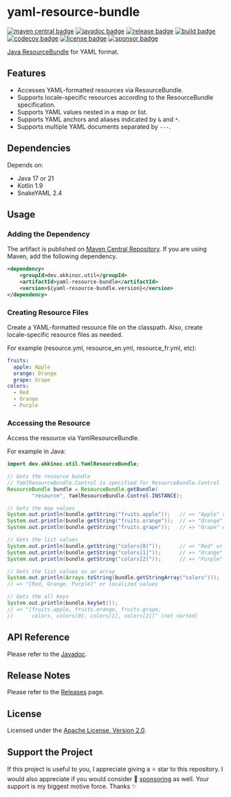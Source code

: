 # yaml-resource-bundle

[![maven central badge]][maven central]
[![javadoc badge]][javadoc]
[![release badge]][release]
[![build badge]][build]
[![codecov badge]][codecov]
[![license badge]][license]
[![sponsor badge]][sponsor]

[maven central]: https://maven-badges.herokuapp.com/maven-central/dev.akkinoc.util/yaml-resource-bundle
[maven central badge]: https://maven-badges.herokuapp.com/maven-central/dev.akkinoc.util/yaml-resource-bundle/badge.svg
[javadoc]: https://javadoc.io/doc/dev.akkinoc.util/yaml-resource-bundle
[javadoc badge]: https://javadoc.io/badge2/dev.akkinoc.util/yaml-resource-bundle/javadoc.svg
[release]: https://github.com/akkinoc/yaml-resource-bundle/releases
[release badge]: https://img.shields.io/github/v/release/akkinoc/yaml-resource-bundle?color=brightgreen&sort=semver
[build]: https://github.com/akkinoc/yaml-resource-bundle/actions/workflows/build.yml
[build badge]: https://github.com/akkinoc/yaml-resource-bundle/actions/workflows/build.yml/badge.svg
[codecov]: https://codecov.io/gh/akkinoc/yaml-resource-bundle
[codecov badge]: https://codecov.io/gh/akkinoc/yaml-resource-bundle/branch/main/graph/badge.svg
[license]: LICENSE.txt
[license badge]: https://img.shields.io/github/license/akkinoc/yaml-resource-bundle?color=blue
[sponsor]: https://github.com/sponsors/akkinoc
[sponsor badge]: https://img.shields.io/static/v1?logo=github&label=sponsor&message=%E2%9D%A4&color=db61a2

[Java ResourceBundle] for YAML format.

[Java ResourceBundle]: https://docs.oracle.com/javase/8/docs/api/java/util/ResourceBundle.html

## Features

* Accesses YAML-formatted resources via ResourceBundle.
* Supports locale-specific resources according to the ResourceBundle specification.
* Supports YAML values nested in a map or list.
* Supports YAML anchors and aliases indicated by `&` and `*`.
* Supports multiple YAML documents separated by `---`.

## Dependencies

Depends on:

* Java 17 or 21
* Kotlin 1.9
* SnakeYAML 2.4

## Usage

### Adding the Dependency

The artifact is published on [Maven Central Repository][maven central].
If you are using Maven, add the following dependency.

```xml
<dependency>
    <groupId>dev.akkinoc.util</groupId>
    <artifactId>yaml-resource-bundle</artifactId>
    <version>${yaml-resource-bundle.version}</version>
</dependency>
```

### Creating Resource Files

Create a YAML-formatted resource file on the classpath.
Also, create locale-specific resource files as needed.

For example (resource.yml, resource_en.yml, resource_fr.yml, etc):

```yaml
fruits:
  apple: Apple
  orange: Orange
  grape: Grape
colors:
  - Red
  - Orange
  - Purple
```

### Accessing the Resource

Access the resource via YamlResourceBundle.

For example in Java:

```java
import dev.akkinoc.util.YamlResourceBundle;
```

```java
// Gets the resource bundle
// YamlResourceBundle.Control is specified for ResourceBundle.Control
ResourceBundle bundle = ResourceBundle.getBundle(
        "resource", YamlResourceBundle.Control.INSTANCE);

// Gets the map values
System.out.println(bundle.getString("fruits.apple"));   // => "Apple" or localized value
System.out.println(bundle.getString("fruits.orange"));  // => "Orange" or localized value
System.out.println(bundle.getString("fruits.grape"));   // => "Grape" or localized value

// Gets the list values
System.out.println(bundle.getString("colors[0]"));      // => "Red" or localized value
System.out.println(bundle.getString("colors[1]"));      // => "Orange" or localized value
System.out.println(bundle.getString("colors[2]"));      // => "Purple" or localized value

// Gets the list values as an array
System.out.println(Arrays.toString(bundle.getStringArray("colors")));
// => "[Red, Orange, Purple]" or localized values

// Gets the all keys
System.out.println(bundle.keySet());
// => "[fruits.apple, fruits.orange, fruits.grape,
//      colors, colors[0], colors[1], colors[2]]" (not sorted)
```

## API Reference

Please refer to the [Javadoc][javadoc].

## Release Notes

Please refer to the [Releases][release] page.

## License

Licensed under the [Apache License, Version 2.0][license].

## Support the Project

If this project is useful to you, I appreciate giving a ⭐ star to this repository.
I would also appreciate if you would consider 💖 [sponsoring][sponsor] as well.
Your support is my biggest motive force. Thanks ✨
